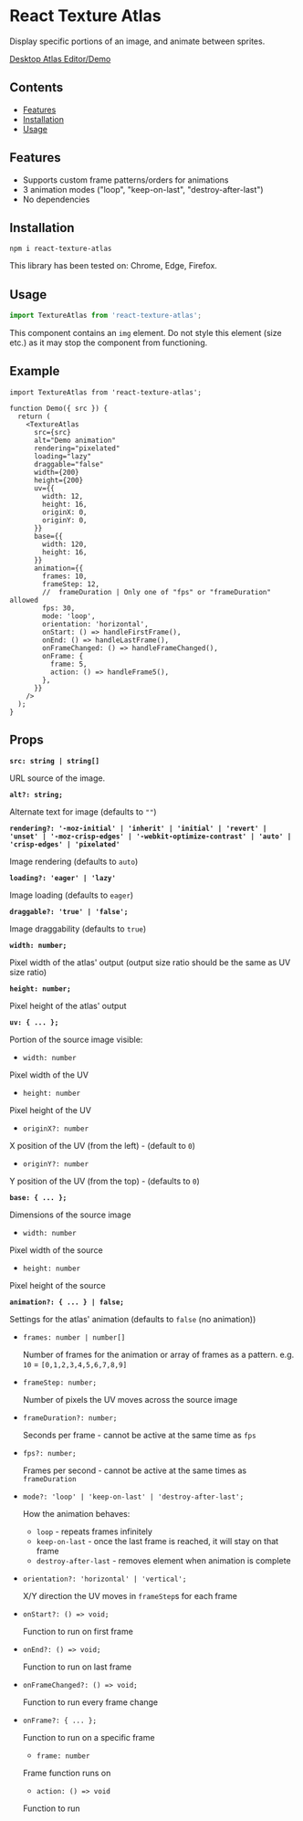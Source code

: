 # React Texture Atlas

Display specific portions of an image, and animate between sprites.

[Desktop Atlas Editor/Demo](https://react-texture-atlas.quazchick.com)

## Contents

- [Features](#features)
- [Installation](#installation)
- [Usage](#usage)

## Features

- Supports custom frame patterns/orders for animations
- 3 animation modes ("loop", "keep-on-last", "destroy-after-last")
- No dependencies

## Installation

```
npm i react-texture-atlas
```

This library has been tested on: Chrome, Edge, Firefox.

## Usage

```js
import TextureAtlas from 'react-texture-atlas';
```

This component contains an `img` element. Do not style this element (size etc.) as it may stop the component from functioning.

## Example

```tsx
import TextureAtlas from 'react-texture-atlas';

function Demo({ src }) {
  return (
    <TextureAtlas
      src={src}
      alt="Demo animation"
      rendering="pixelated"
      loading="lazy"
      draggable="false"
      width={200}
      height={200}
      uv={{
        width: 12,
        height: 16,
        originX: 0,
        originY: 0,
      }}
      base={{
        width: 120,
        height: 16,
      }}
      animation={{
        frames: 10,
        frameStep: 12,
        //  frameDuration | Only one of "fps" or "frameDuration" allowed
        fps: 30,
        mode: 'loop',
        orientation: 'horizontal',
        onStart: () => handleFirstFrame(),
        onEnd: () => handleLastFrame(),
        onFrameChanged: () => handleFrameChanged(),
        onFrame: {
          frame: 5,
          action: () => handleFrame5(),
        },
      }}
    />
  );
}
```

## Props

**`src: string | string[]`**

URL source of the image.

**`alt?: string;`**

Alternate text for image (defaults to `""`)

**`rendering?: '-moz-initial' | 'inherit' | 'initial' | 'revert' | 'unset' | '-moz-crisp-edges' | '-webkit-optimize-contrast' | 'auto' | 'crisp-edges' | 'pixelated'`**

Image rendering (defaults to `auto`)

**`loading?: 'eager' | 'lazy'`**

Image loading (defaults to `eager`)

**`draggable?: 'true' | 'false';`**

Image draggability (defaults to `true`)

**`width: number;`**

Pixel width of the atlas' output (output size ratio should be the same as UV size ratio)

**`height: number;`**

Pixel height of the atlas' output

**`uv: { ... };`**

Portion of the source image visible:

- `width: number`

Pixel width of the UV

- `height: number`

Pixel height of the UV

- `originX?: number`

X position of the UV (from the left) - (default to `0`)

- `originY?: number`

Y position of the UV (from the top) - (defaults to `0`)

**`base: { ... };`**

Dimensions of the source image

- `width: number`

Pixel width of the source

- `height: number`

Pixel height of the source

**`animation?: { ... } | false;`**

Settings for the atlas' animation (defaults to `false` (no animation))

- `frames: number | number[]`

  Number of frames for the animation or array of frames as a pattern.
  e.g. `10` = `[0,1,2,3,4,5,6,7,8,9]`

- `frameStep: number;`

  Number of pixels the UV moves across the source image

- `frameDuration?: number;`

  Seconds per frame - cannot be active at the same time as `fps`

- `fps?: number;`

  Frames per second - cannot be active at the same times as `frameDuration`

- `mode?: 'loop' | 'keep-on-last' | 'destroy-after-last';`

  How the animation behaves:

  - `loop` - repeats frames infinitely
  - `keep-on-last` - once the last frame is reached, it will stay on that frame
  - `destroy-after-last` - removes element when animation is complete

- `orientation?: 'horizontal' | 'vertical';`

  X/Y direction the UV moves in `frameStep`s for each frame

- `onStart?: () => void;`

  Function to run on first frame

- `onEnd?: () => void;`

  Function to run on last frame

- `onFrameChanged?: () => void;`

  Function to run every frame change

- `onFrame?: { ... };`

  Function to run on a specific frame

  - `frame: number`

  Frame function runs on

  - `action: () => void`

  Function to run
